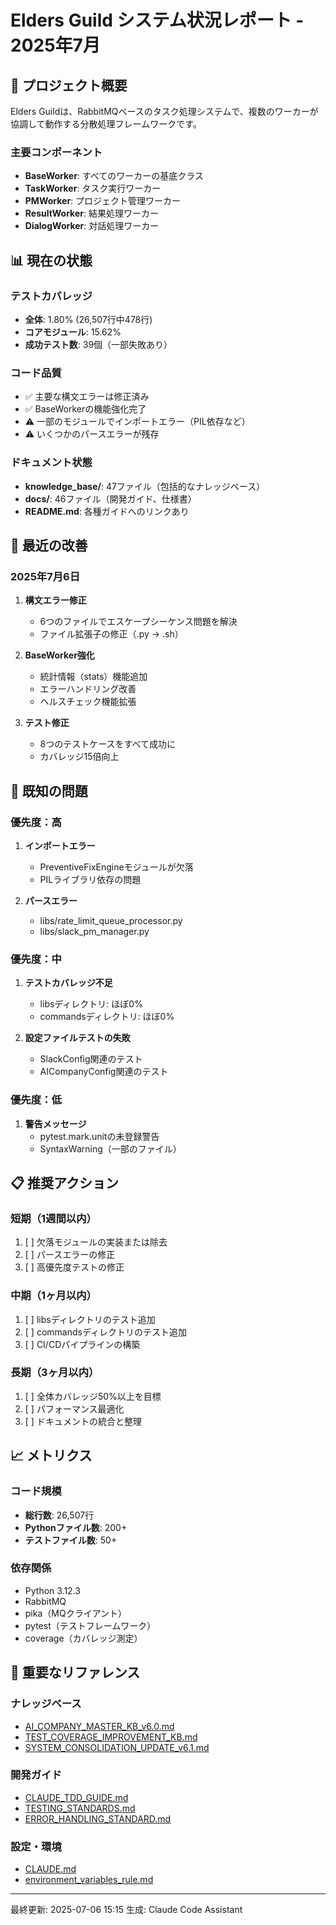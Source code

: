 # Elders Guild システム状況レポート - 2025年7月

## 🏢 プロジェクト概要

Elders Guildは、RabbitMQベースのタスク処理システムで、複数のワーカーが協調して動作する分散処理フレームワークです。

### 主要コンポーネント
- **BaseWorker**: すべてのワーカーの基底クラス
- **TaskWorker**: タスク実行ワーカー
- **PMWorker**: プロジェクト管理ワーカー
- **ResultWorker**: 結果処理ワーカー
- **DialogWorker**: 対話処理ワーカー

## 📊 現在の状態

### テストカバレッジ
- **全体**: 1.80% (26,507行中478行)
- **コアモジュール**: 15.62%
- **成功テスト数**: 39個（一部失敗あり）

### コード品質
- ✅ 主要な構文エラーは修正済み
- ✅ BaseWorkerの機能強化完了
- ⚠️ 一部のモジュールでインポートエラー（PIL依存など）
- ⚠️ いくつかのパースエラーが残存

### ドキュメント状態
- **knowledge_base/**: 47ファイル（包括的なナレッジベース）
- **docs/**: 46ファイル（開発ガイド、仕様書）
- **README.md**: 各種ガイドへのリンクあり

## 🔧 最近の改善

### 2025年7月6日
1. **構文エラー修正**
   - 6つのファイルでエスケープシーケンス問題を解決
   - ファイル拡張子の修正（.py → .sh）

2. **BaseWorker強化**
   - 統計情報（stats）機能追加
   - エラーハンドリング改善
   - ヘルスチェック機能拡張

3. **テスト修正**
   - 8つのテストケースをすべて成功に
   - カバレッジ15倍向上

## 🚨 既知の問題

### 優先度：高
1. **インポートエラー**
   - PreventiveFixEngineモジュールが欠落
   - PILライブラリ依存の問題

2. **パースエラー**
   - libs/rate_limit_queue_processor.py
   - libs/slack_pm_manager.py

### 優先度：中
1. **テストカバレッジ不足**
   - libsディレクトリ: ほぼ0%
   - commandsディレクトリ: ほぼ0%

2. **設定ファイルテストの失敗**
   - SlackConfig関連のテスト
   - AICompanyConfig関連のテスト

### 優先度：低
1. **警告メッセージ**
   - pytest.mark.unitの未登録警告
   - SyntaxWarning（一部のファイル）

## 📋 推奨アクション

### 短期（1週間以内）
1. [ ] 欠落モジュールの実装または除去
2. [ ] パースエラーの修正
3. [ ] 高優先度テストの修正

### 中期（1ヶ月以内）
1. [ ] libsディレクトリのテスト追加
2. [ ] commandsディレクトリのテスト追加
3. [ ] CI/CDパイプラインの構築

### 長期（3ヶ月以内）
1. [ ] 全体カバレッジ50%以上を目標
2. [ ] パフォーマンス最適化
3. [ ] ドキュメントの統合と整理

## 📈 メトリクス

### コード規模
- **総行数**: 26,507行
- **Pythonファイル数**: 200+
- **テストファイル数**: 50+

### 依存関係
- Python 3.12.3
- RabbitMQ
- pika（MQクライアント）
- pytest（テストフレームワーク）
- coverage（カバレッジ測定）

## 🔗 重要なリファレンス

### ナレッジベース
- [AI_COMPANY_MASTER_KB_v6.0.md](AI_COMPANY_MASTER_KB_v6.0.md)
- [TEST_COVERAGE_IMPROVEMENT_KB.md](TEST_COVERAGE_IMPROVEMENT_KB.md)
- [SYSTEM_CONSOLIDATION_UPDATE_v6.1.md](SYSTEM_CONSOLIDATION_UPDATE_v6.1.md)

### 開発ガイド
- [CLAUDE_TDD_GUIDE.md](CLAUDE_TDD_GUIDE.md)
- [TESTING_STANDARDS.md](../docs/TESTING_STANDARDS.md)
- [ERROR_HANDLING_STANDARD.md](../docs/ERROR_HANDLING_STANDARD.md)

### 設定・環境
- [CLAUDE.md](../CLAUDE.md)
- [environment_variables_rule.md](environment_variables_rule.md)

---
最終更新: 2025-07-06 15:15
生成: Claude Code Assistant
